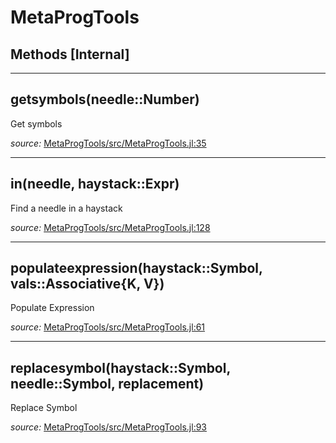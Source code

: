 # MetaProgTools


## Methods [Internal]

---

<a id="method__getsymbols.1" class="lexicon_definition"></a>
## getsymbols(needle::Number)
Get symbols

*source:*
[MetaProgTools/src/MetaProgTools.jl:35](https://github.com/madsjulia/MetaProgTools.jl/tree/1dc18410c8ea8a6b94b819152b5346bcf0c5366e/src/MetaProgTools.jl#L35)

---

<a id="method__in.1" class="lexicon_definition"></a>
## in(needle,  haystack::Expr)
Find a needle in a haystack

*source:*
[MetaProgTools/src/MetaProgTools.jl:128](https://github.com/madsjulia/MetaProgTools.jl/tree/1dc18410c8ea8a6b94b819152b5346bcf0c5366e/src/MetaProgTools.jl#L128)

---

<a id="method__populateexpression.1" class="lexicon_definition"></a>
## populateexpression(haystack::Symbol,  vals::Associative{K, V})
Populate Expression

*source:*
[MetaProgTools/src/MetaProgTools.jl:61](https://github.com/madsjulia/MetaProgTools.jl/tree/1dc18410c8ea8a6b94b819152b5346bcf0c5366e/src/MetaProgTools.jl#L61)

---

<a id="method__replacesymbol.1" class="lexicon_definition"></a>
## replacesymbol(haystack::Symbol,  needle::Symbol,  replacement)
Replace Symbol

*source:*
[MetaProgTools/src/MetaProgTools.jl:93](https://github.com/madsjulia/MetaProgTools.jl/tree/1dc18410c8ea8a6b94b819152b5346bcf0c5366e/src/MetaProgTools.jl#L93)

